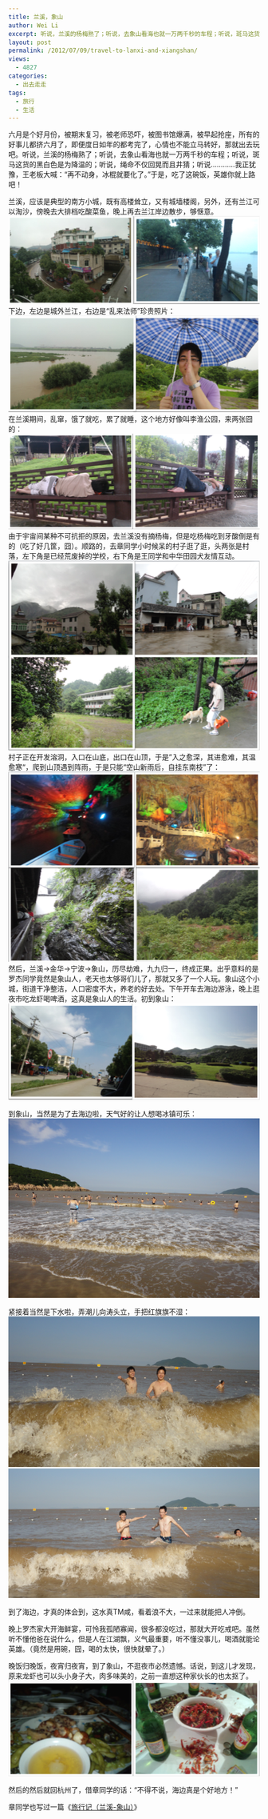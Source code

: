 ```yaml
---
title: 兰溪，象山
author: Wei Li
excerpt: 听说，兰溪的杨梅熟了；听说，去象山看海也就一万两千秒的车程；听说，斑马这货的黑白色是为降温的；听说，绳命不仅回晃而且井猜；听说……我正犹豫，王老板大喊：“再不动身，冰棍就要化了
layout: post
permalink: /2012/07/09/travel-to-lanxi-and-xiangshan/
views:
  - 4827
categories:
  - 出去走走
tags:
  - 旅行
  - 生活
---
```

六月是个好月份，被期末复习，被老师恐吓，被图书馆爆满，被早起抢座，所有的好事儿都挤六月了，即便度日如年的都考完了，心情也不能立马转好，那就出去玩吧。听说，兰溪的杨梅熟了；听说，去象山看海也就一万两千秒的车程；听说，斑马这货的黑白色是为降温的；听说，绳命不仅回晃而且井猜；听说…………我正犹豫，王老板大喊：“再不动身，冰棍就要化了。”于是，吃了这碗饭，英雄你就上路吧！

兰溪，应该是典型的南方小城，既有高楼耸立，又有城墙楼阁，另外，还有兰江可以淘沙，傍晚去大排档吃酸菜鱼，晚上再去兰江岸边散步，够惬意。
![Image][1]
下边，左边是城外兰江，右边是“乱来法师”珍贵照片：
![Image][2]
在兰溪期间，乱窜，饿了就吃，累了就睡，这个地方好像叫李渔公园，来两张囧的：
![Image][3]
由于宇宙间某种不可抗拒的原因，去兰溪没有摘杨梅，但是吃杨梅吃到牙酸倒是有的（吃了好几筐，囧）。顺路的，去章同学小时候呆的村子逛了逛，头两张是村落，左下角是已经荒废掉的学校，右下角是王同学和中华田园犬友情互动。
![Image][4]
村子正在开发溶洞，入口在山底，出口在山顶，于是”入之愈深，其进愈难，其温愈寒“，爬到山顶遇到阵雨，于是只能“空山新雨后，自挂东南枝”了：
![Image][5]
然后，兰溪→金华→宁波→象山，历尽劫难，九九归一，终成正果。出乎意料的是罗杰同学竟然是象山人，老天也太够哥们儿了，那就又多了一个人玩。象山这个小城，街道干净整洁，人口密度不大，养老的好去处。下午开车去海边游泳，晚上逛夜市吃龙虾喝啤酒，这真是象山人的生活。初到象山：
![Image][6]

到象山，当然是为了去海边啦，天气好的让人想喝冰镇可乐：
![Image][7]

紧接着当然是下水啦，弄潮儿向涛头立，手把红旗旗不湿：
![Image][8]
![Image][9]

到了海边，才真的体会到，这水真TM咸，看着浪不大，一过来就能把人冲倒。

晚上罗杰家大开海鲜宴，可怜我孤陋寡闻，很多都没吃过，那就大开吃戒吧。虽然听不懂他爸在说什么，但是人在江湖飘，义气最重要，听不懂没事儿，喝酒就能论英雄。（竟然是用碗，囧，喝的太快，很快就晕了。）

晚饭归晚饭，夜宵归夜宵，到了象山，不逛夜市必然遗憾。话说，到这儿才发现，原来龙虾也可以头小身子大，肉多味美的，之前一直想这种家伙长的也太抠了。
![Image][10]

然后的然后就回杭州了，借章同学的话：“不得不说，海边真是个好地方！”

章同学也写过一篇《[旅行记（兰溪-象山）](http://calmrey.diandian.com/post/2012-06-25/40027971876)》

[1]: /uploads/2012/07/lanxi1.png
[2]: /uploads/2012/07/chengwai.png
[3]: /uploads/2012/07/sleepinlanxi.png
[4]: /uploads/2012/07/villageinlanxi.png
[5]: /uploads/2012/07/karst-cave.png
[6]: /uploads/2012/07/xiangshan1.png
[7]: /uploads/2012/07/seaside.png
[8]: /uploads/2012/07/wangandzhangwater.png
[9]: /uploads/2012/07/shuili.png
[10]: /uploads/2012/07/supper_xiangshan.png